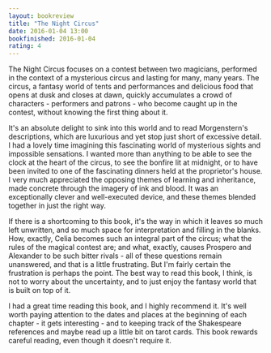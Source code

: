 ```yaml
---
layout: bookreview
title: "The Night Circus"
date: 2016-01-04 13:00
bookfinished: 2016-01-04
rating: 4
---
```


The Night Circus focuses on a contest between two magicians, performed in the context of a mysterious circus and lasting for many, many years.  The circus, a fantasy world of tents and performances and delicious food that opens at dusk and closes at dawn, quickly accumulates a crowd of characters - performers and patrons - who become caught up in the contest, without knowing the first thing about it.



It's an absolute delight to sink into this world and to read Morgenstern's descriptions, which are luxurious and yet stop just short of excessive detail.  I had a lovely time imagining this fascinating world of mysterious sights and impossible sensations.  I wanted more than anything to be able to see the clock at the heart of the circus, to see the bonfire lit at midnight, or to have been invited to one of the fascinating dinners held at the proprietor's house.  I very much appreciated the opposing themes of learning and inheritance, made concrete through the imagery of ink and blood.  It was an exceptionally clever and well-executed device, and these themes blended together in just the right way.



If there is a shortcoming to this book, it's the way in which it leaves so much left unwritten, and so much space for interpretation and filling in the blanks.  How, exactly, Celia becomes such an integral part of the circus; what the rules of the magical contest are; and what, exactly, causes Prospero and Alexander to be such bitter rivals - all of these questions remain unanswered, and that is a little frustrating.  But I'm fairly certain the frustration is perhaps the point.  The best way to read this book, I think, is not to worry about the uncertainty, and to just enjoy the fantasy world that is built on top of it.



I had a great time reading this book, and I highly recommend it.  It's well worth paying attention to the dates and places at the beginning of each chapter - it gets interesting - and to keeping track of the Shakespeare references and maybe read up a little bit on tarot cards.  This book rewards careful reading, even though it doesn't require it.